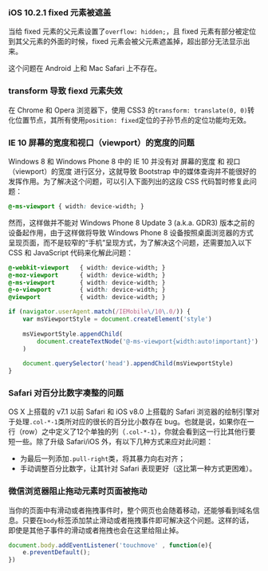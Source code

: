 ### iOS 10.2.1 fixed 元素被遮盖

当给 fixed 元素的父元素设置了`overflow: hidden;`，且 fixed 元素有部分被定位到其父元素的外面的时候，fixed 元素会被父元素遮盖掉，超出部分无法显示出来。

这个问题在 Android 上和 Mac Safari 上不存在。

### transform 导致 fiexd 元素失效

在 Chrome 和 Opera 浏览器下，使用 CSS3 的`transform: translate(0, 0)`转化位置节点，其所有使用`position: fixed`定位的子孙节点的定位功能均无效。

### IE 10 屏幕的宽度和视口（viewport）的宽度的问题

Windows 8 和 Windows Phone 8 中的 IE 10 并没有对 屏幕的宽度 和 视口（viewport）的宽度 进行区分，这就导致 Bootstrap 中的媒体查询并不能很好的发挥作用。为了解决这个问题，可以引入下面列出的这段 CSS 代码暂时修复此问题：

```css
@-ms-viewport { width: device-width; }
```

然而，这样做并不能对 Windows Phone 8 Update 3 (a.k.a. GDR3) 版本之前的设备起作用，由于这样做将导致 Windows Phone 8 设备按照桌面浏览器的方式呈现页面，而不是较窄的“手机”呈现方式，为了解决这个问题，还需要加入以下 CSS 和 JavaScript 代码来化解此问题：

```css
@-webkit-viewport   { width: device-width; }
@-moz-viewport      { width: device-width; }
@-ms-viewport       { width: device-width; }
@-o-viewport        { width: device-width; }
@viewport           { width: device-width; }
```

```JavaScript
if (navigator.userAgent.match(/IEMobile\/10\.0/)) {
    var msViewportStyle = document.createElement('style')
    
    msViewportStyle.appendChild(
        document.createTextNode('@-ms-viewport{width:auto!important}')
    )
    
    document.querySelector('head').appendChild(msViewportStyle)
}
```

### Safari 对百分比数字凑整的问题

OS X 上搭载的 v7.1 以前 Safari 和 iOS v8.0 上搭载的 Safari 浏览器的绘制引擎对于处理`.col-*-1`类所对应的很长的百分比小数存在 bug。也就是说，如果你在一行（row）之中定义了12个单独的列（`.col-*-1`），你就会看到这一行比其他行要短一些。除了升级 Safari/iOS 外，有以下几种方式来应对此问题：

* 为最后一列添加`.pull-right`类，将其暴力向右对齐；
* 手动调整百分比数字，让其针对 Safari 表现更好（这比第一种方式更困难）。

### 微信浏览器阻止拖动元素时页面被拖动

当你的页面中有滑动或者拖拽事件时，整个网页也会随着移动，还能够看到域名信息。只要在`body`标签添加禁止滑动或者拖拽事件即可解决这个问题。这样的话，即使是其他子事件的滑动或者拖拽也会在这里给阻止掉。

```JavaScript
document.body.addEventListener('touchmove' , function(e){
    e.preventDefault();
})
```


